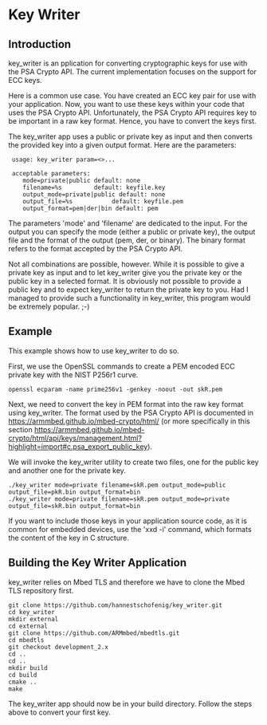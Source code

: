 # Key Writer

## Introduction

key_writer is an pplication for converting cryptographic keys for use with the PSA Crypto API. The current implementation focuses on the support for ECC keys. 

Here is a common use case. You have created an ECC key pair for use with your application. Now, you want to use these keys within your code that uses the PSA Crypto API. Unfortunately, the PSA Crypto API requires key to be important in a raw key format. Hence, you have to convert the keys first. 

The key_writer app uses a public or private key as input and then converts the provided key into a given output format. Here are the parameters: 

```
 usage: key_writer param=<>...

 acceptable parameters:
    mode=private|public default: none
    filename=%s         default: keyfile.key
    output_mode=private|public default: none
    output_file=%s           default: keyfile.pem
    output_format=pem|der|bin default: pem
```

The parameters 'mode' and 'filename' are dedicated to the input. For the output you can specify the mode (either a public or private key), the output file and the format of the output (pem, der, or binary). The binary format refers to the format accepted by the PSA Crypto API. 

Not all combinations are possible, however. While it is possible to give a private key as input and to let key_writer give you the private key or the public key in a selected format. It is obviously not possible to provide a public key and to expect key_writer to return the private key to you. Had I managed to provide such a functionality in key_writer, this program would be extremely popular. ;-)


## Example

This example shows how to use key_writer to do so. 

First, we use the OpenSSL commands to create a PEM encoded ECC private key with the NIST P256r1 curve. 

```
openssl ecparam -name prime256v1 -genkey -noout -out skR.pem
```

Next, we need to convert the key in PEM format into the raw key format using key_writer. The format used by the PSA Crypto API is documented in https://armmbed.github.io/mbed-crypto/html/ (or more specifically in this section https://armmbed.github.io/mbed-crypto/html/api/keys/management.html?highlight=import#c.psa_export_public_key).

We will invoke the key_writer utility to create two files, one for the public key and another one for the private key.

```
./key_writer mode=private filename=skR.pem output_mode=public output_file=pkR.bin output_format=bin
./key_writer mode=private filename=skR.pem output_mode=private output_file=skR.bin output_format=bin
```

If you want to include those keys in your application source code, as it is common for embedded devices, use the 'xxd -i' command, which formats the content of the key in C structure. 

## Building the Key Writer Application 

key_writer relies on Mbed TLS and therefore we have to clone the Mbed TLS repository first. 

```
git clone https://github.com/hannestschofenig/key_writer.git
cd key_writer
mkdir external
cd external
git clone https://github.com/ARMmbed/mbedtls.git
cd mbedtls
git checkout development_2.x
cd ..
cd ..
mkdir build
cd build
cmake ..
make 
```

The key_writer app should now be in your build directory. Follow the steps above to convert your first key. 
